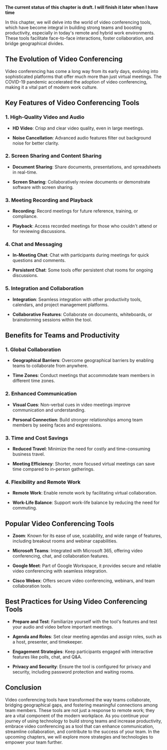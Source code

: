 **The current status of this chapter is draft. I will finish it later when I have time**

In this chapter, we will delve into the world of video conferencing tools, which have become integral in building strong teams and boosting productivity, especially in today's remote and hybrid work environments. These tools facilitate face-to-face interactions, foster collaboration, and bridge geographical divides.

The Evolution of Video Conferencing
-----------------------------------

Video conferencing has come a long way from its early days, evolving into sophisticated platforms that offer much more than just virtual meetings. The COVID-19 pandemic accelerated the adoption of video conferencing, making it a vital part of modern work culture.

Key Features of Video Conferencing Tools
----------------------------------------

### 1. **High-Quality Video and Audio**

* **HD Video**: Crisp and clear video quality, even in large meetings.

* **Noise Cancellation**: Advanced audio features filter out background noise for better clarity.

### 2. **Screen Sharing and Content Sharing**

* **Document Sharing**: Share documents, presentations, and spreadsheets in real-time.

* **Screen Sharing**: Collaboratively review documents or demonstrate software with screen sharing.

### 3. **Meeting Recording and Playback**

* **Recording**: Record meetings for future reference, training, or compliance.

* **Playback**: Access recorded meetings for those who couldn't attend or for reviewing discussions.

### 4. **Chat and Messaging**

* **In-Meeting Chat**: Chat with participants during meetings for quick questions and comments.

* **Persistent Chat**: Some tools offer persistent chat rooms for ongoing discussions.

### 5. **Integration and Collaboration**

* **Integration**: Seamless integration with other productivity tools, calendars, and project management platforms.

* **Collaborative Features**: Collaborate on documents, whiteboards, or brainstorming sessions within the tool.

Benefits for Teams and Productivity
-----------------------------------

### 1. **Global Collaboration**

* **Geographical Barriers**: Overcome geographical barriers by enabling teams to collaborate from anywhere.

* **Time Zones**: Conduct meetings that accommodate team members in different time zones.

### 2. **Enhanced Communication**

* **Visual Cues**: Non-verbal cues in video meetings improve communication and understanding.

* **Personal Connection**: Build stronger relationships among team members by seeing faces and expressions.

### 3. **Time and Cost Savings**

* **Reduced Travel**: Minimize the need for costly and time-consuming business travel.

* **Meeting Efficiency**: Shorter, more focused virtual meetings can save time compared to in-person gatherings.

### 4. **Flexibility and Remote Work**

* **Remote Work**: Enable remote work by facilitating virtual collaboration.

* **Work-Life Balance**: Support work-life balance by reducing the need for commuting.

Popular Video Conferencing Tools
--------------------------------

* **Zoom**: Known for its ease of use, scalability, and wide range of features, including breakout rooms and webinar capabilities.

* **Microsoft Teams**: Integrated with Microsoft 365, offering video conferencing, chat, and collaboration features.

* **Google Meet**: Part of Google Workspace, it provides secure and reliable video conferencing with seamless integration.

* **Cisco Webex**: Offers secure video conferencing, webinars, and team collaboration tools.

Best Practices for Using Video Conferencing Tools
-------------------------------------------------

* **Prepare and Test**: Familiarize yourself with the tool's features and test your audio and video before important meetings.

* **Agenda and Roles**: Set clear meeting agendas and assign roles, such as a host, presenter, and timekeeper.

* **Engagement Strategies**: Keep participants engaged with interactive features like polls, chat, and Q\&A.

* **Privacy and Security**: Ensure the tool is configured for privacy and security, including password protection and waiting rooms.

Conclusion
----------

Video conferencing tools have transformed the way teams collaborate, bridging geographical gaps, and fostering meaningful connections among team members. These tools are not just a response to remote work; they are a vital component of the modern workplace. As you continue your journey of using technology to build strong teams and increase productivity, embrace video conferencing as a tool that can enhance communication, streamline collaboration, and contribute to the success of your team. In the upcoming chapters, we will explore more strategies and technologies to empower your team further.
